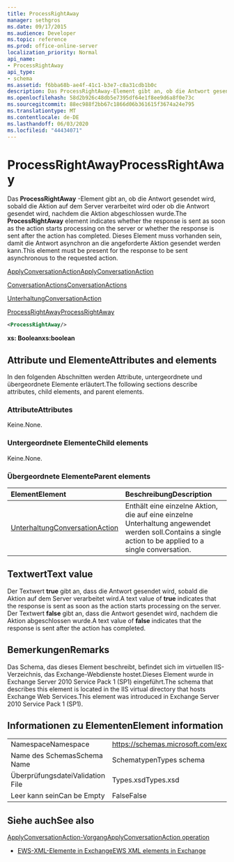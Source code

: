 ```yaml
---
title: ProcessRightAway
manager: sethgros
ms.date: 09/17/2015
ms.audience: Developer
ms.topic: reference
ms.prod: office-online-server
localization_priority: Normal
api_name:
- ProcessRightAway
api_type:
- schema
ms.assetid: f6bba68b-ae4f-41c1-b3e7-c8a31cdb1b0c
description: Das ProcessRightAway-Element gibt an, ob die Antwort gesendet wird, sobald die Aktion auf dem Server verarbeitet wird oder ob die Antwort gesendet wird, nachdem die Aktion abgeschlossen wurde. Dieses Element muss vorhanden sein, damit die Antwort asynchron an die angeforderte Aktion gesendet werden kann.
ms.openlocfilehash: 58d2b926c48db5e7395df64e1f8ee9d6a8f0e73c
ms.sourcegitcommit: 88ec988f2bb67c1866d06b361615f3674a24e795
ms.translationtype: MT
ms.contentlocale: de-DE
ms.lasthandoff: 06/03/2020
ms.locfileid: "44434071"
---
```

# <a name="processrightaway"></a><span data-ttu-id="195aa-104">ProcessRightAway</span><span class="sxs-lookup"><span data-stu-id="195aa-104">ProcessRightAway</span></span>

<span data-ttu-id="195aa-105">Das **ProcessRightAway** -Element gibt an, ob die Antwort gesendet wird, sobald die Aktion auf dem Server verarbeitet wird oder ob die Antwort gesendet wird, nachdem die Aktion abgeschlossen wurde.</span><span class="sxs-lookup"><span data-stu-id="195aa-105">The **ProcessRightAway** element indicates whether the response is sent as soon as the action starts processing on the server or whether the response is sent after the action has completed.</span></span> <span data-ttu-id="195aa-106">Dieses Element muss vorhanden sein, damit die Antwort asynchron an die angeforderte Aktion gesendet werden kann.</span><span class="sxs-lookup"><span data-stu-id="195aa-106">This element must be present for the response to be sent asynchronous to the requested action.</span></span> 
  
[<span data-ttu-id="195aa-107">ApplyConversationAction</span><span class="sxs-lookup"><span data-stu-id="195aa-107">ApplyConversationAction</span></span>](applyconversationaction.md)
  
[<span data-ttu-id="195aa-108">ConversationActions</span><span class="sxs-lookup"><span data-stu-id="195aa-108">ConversationActions</span></span>](conversationactions.md)
  
[<span data-ttu-id="195aa-109">Unterhaltung</span><span class="sxs-lookup"><span data-stu-id="195aa-109">ConversationAction</span></span>](conversationaction.md)
  
[<span data-ttu-id="195aa-110">ProcessRightAway</span><span class="sxs-lookup"><span data-stu-id="195aa-110">ProcessRightAway</span></span>](processrightaway.md)
  
```XML
<ProcessRightAway/>
```

 <span data-ttu-id="195aa-111">**xs: Boolean**</span><span class="sxs-lookup"><span data-stu-id="195aa-111">**xs:boolean**</span></span>
## <a name="attributes-and-elements"></a><span data-ttu-id="195aa-112">Attribute und Elemente</span><span class="sxs-lookup"><span data-stu-id="195aa-112">Attributes and elements</span></span>

<span data-ttu-id="195aa-113">In den folgenden Abschnitten werden Attribute, untergeordnete und übergeordnete Elemente erläutert.</span><span class="sxs-lookup"><span data-stu-id="195aa-113">The following sections describe attributes, child elements, and parent elements.</span></span>
  
### <a name="attributes"></a><span data-ttu-id="195aa-114">Attribute</span><span class="sxs-lookup"><span data-stu-id="195aa-114">Attributes</span></span>

<span data-ttu-id="195aa-115">Keine.</span><span class="sxs-lookup"><span data-stu-id="195aa-115">None.</span></span>
  
### <a name="child-elements"></a><span data-ttu-id="195aa-116">Untergeordnete Elemente</span><span class="sxs-lookup"><span data-stu-id="195aa-116">Child elements</span></span>

<span data-ttu-id="195aa-117">Keine.</span><span class="sxs-lookup"><span data-stu-id="195aa-117">None.</span></span>
  
### <a name="parent-elements"></a><span data-ttu-id="195aa-118">Übergeordnete Elemente</span><span class="sxs-lookup"><span data-stu-id="195aa-118">Parent elements</span></span>

|<span data-ttu-id="195aa-119">**Element**</span><span class="sxs-lookup"><span data-stu-id="195aa-119">**Element**</span></span>|<span data-ttu-id="195aa-120">**Beschreibung**</span><span class="sxs-lookup"><span data-stu-id="195aa-120">**Description**</span></span>|
|:-----|:-----|
|[<span data-ttu-id="195aa-121">Unterhaltung</span><span class="sxs-lookup"><span data-stu-id="195aa-121">ConversationAction</span></span>](conversationaction.md) <br/> |<span data-ttu-id="195aa-122">Enthält eine einzelne Aktion, die auf eine einzelne Unterhaltung angewendet werden soll.</span><span class="sxs-lookup"><span data-stu-id="195aa-122">Contains a single action to be applied to a single conversation.</span></span>  <br/> |
   
## <a name="text-value"></a><span data-ttu-id="195aa-123">Textwert</span><span class="sxs-lookup"><span data-stu-id="195aa-123">Text value</span></span>

<span data-ttu-id="195aa-124">Der Textwert **true** gibt an, dass die Antwort gesendet wird, sobald die Aktion auf dem Server verarbeitet wird.</span><span class="sxs-lookup"><span data-stu-id="195aa-124">A text value of **true** indicates that the response is sent as soon as the action starts processing on the server.</span></span> <span data-ttu-id="195aa-125">Der Textwert **false** gibt an, dass die Antwort gesendet wird, nachdem die Aktion abgeschlossen wurde.</span><span class="sxs-lookup"><span data-stu-id="195aa-125">A text value of **false** indicates that the response is sent after the action has completed.</span></span> 
  
## <a name="remarks"></a><span data-ttu-id="195aa-126">Bemerkungen</span><span class="sxs-lookup"><span data-stu-id="195aa-126">Remarks</span></span>

<span data-ttu-id="195aa-127">Das Schema, das dieses Element beschreibt, befindet sich im virtuellen IIS-Verzeichnis, das Exchange-Webdienste hostet.Dieses Element wurde in Exchange Server 2010 Service Pack 1 (SP1) eingeführt.</span><span class="sxs-lookup"><span data-stu-id="195aa-127">The schema that describes this element is located in the IIS virtual directory that hosts Exchange Web Services.This element was introduced in Exchange Server 2010 Service Pack 1 (SP1).</span></span>
  
## <a name="element-information"></a><span data-ttu-id="195aa-128">Informationen zu Elementen</span><span class="sxs-lookup"><span data-stu-id="195aa-128">Element information</span></span>

|||
|:-----|:-----|
|<span data-ttu-id="195aa-129">Namespace</span><span class="sxs-lookup"><span data-stu-id="195aa-129">Namespace</span></span>  <br/> |https://schemas.microsoft.com/exchange/services/2006/types  <br/> |
|<span data-ttu-id="195aa-130">Name des Schemas</span><span class="sxs-lookup"><span data-stu-id="195aa-130">Schema Name</span></span>  <br/> |<span data-ttu-id="195aa-131">Schematypen</span><span class="sxs-lookup"><span data-stu-id="195aa-131">Types schema</span></span>  <br/> |
|<span data-ttu-id="195aa-132">Überprüfungsdatei</span><span class="sxs-lookup"><span data-stu-id="195aa-132">Validation File</span></span>  <br/> |<span data-ttu-id="195aa-133">Types.xsd</span><span class="sxs-lookup"><span data-stu-id="195aa-133">Types.xsd</span></span>  <br/> |
|<span data-ttu-id="195aa-134">Leer kann sein</span><span class="sxs-lookup"><span data-stu-id="195aa-134">Can be Empty</span></span>  <br/> |<span data-ttu-id="195aa-135">False</span><span class="sxs-lookup"><span data-stu-id="195aa-135">False</span></span>  <br/> |
   
## <a name="see-also"></a><span data-ttu-id="195aa-136">Siehe auch</span><span class="sxs-lookup"><span data-stu-id="195aa-136">See also</span></span>



[<span data-ttu-id="195aa-137">ApplyConversationAction-Vorgang</span><span class="sxs-lookup"><span data-stu-id="195aa-137">ApplyConversationAction operation</span></span>](applyconversationaction-operation.md)


- [<span data-ttu-id="195aa-138">EWS-XML-Elemente in Exchange</span><span class="sxs-lookup"><span data-stu-id="195aa-138">EWS XML elements in Exchange</span></span>](ews-xml-elements-in-exchange.md)

